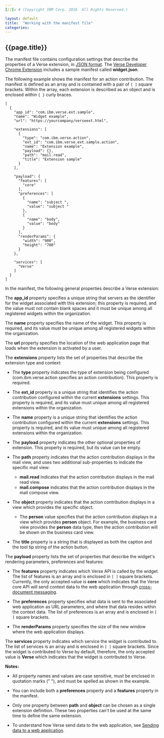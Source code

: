 ```yaml
---
[//]: # (Copyright IBM Corp. 2016  All Rights Reserved.)

layout: default
title:  "Working with the manifest file"
categories:
---
```


## {{page.title}}  


The manifest file contains configuration settings that describe the properties of a Verse extension, in [JSON format][2]. The [Verse Developer Chrome Extension][1] includes a sample manifest called __widget.json__.


The following example shows the manifest for an action contribution. The manifest is defined as an array and is contained with a pair of `[ ]` square brackets. Within the array, each extension is described as an object and is enclosed within `{ }` curly braces.

```
[
  {
    "app_id": "com.ibm.verse.ext.sample",
    "name": "Widget example",
    "url": "https://yourcompany/verseext.html",
      
    "extensions": [
      {
        "type": "com.ibm.verse.action",
        "ext_id": "com.ibm.verse.ext.sample.action",
        "name": "Extension example",
        "payload": {},
        "path": "mail.read",
        "title": "Extension sample"
      }
    ],

    "payload": {
      "features": [
        "core"
      ],
      "preferences": [
        {
          "name": "subject ",
          "value": "subject "
        },
        {
          "name": "body",
          "value": "body"
        }
      ],
      "renderParams": {
        "width": "900",
        "height": "700"
      }
    },

    "services": [
      "Verse"
    ]
  }
]
```

In the manifest, the following general properties describe a Verse extension:

The __app_id__ property specifies a unique string that servers as the identifier for the widget associated with this extension; this property is required, and the value must not contain blank spaces and it must be unique among all registered widgets within the organization.

The __name__ property specifies the name of the widget. This property is required, and its value must be unique among all registered widgets within the organization.

The __url__ property specifies the location of the web application page that loads when the extension is activated by a user.

The __extensions__ property lists the set of properties that describe the extension type and context:

* The __type__ property indicates the type of extension being configured (com.ibm.verse.action specifies an action contribution). This property is required.

* The __ext_id__ property is a unique string that identifies the action contribution configured within the current __extensions__ settings. This property is required, and its value must unique among all registered extensions within the organization.

* The __name__ property is a unique string that identifies the action contribution configured within the current __extensions__ settings. This property is required, and its value must unique among all registered extensions within the organization.

* The __payload__ property indicates the other optional properties of extension. This property is required, but its value can be empty.

* The __path__ property indicates that the action contribution displays in the mail view, and uses two additional sub-properties to indicate the specific mail view: 
   
    * __mail.read__ indicates that the action contribution displays in the mail read view.
    * __mail.compose__ indicates that the action contribution displays in the mail compose view.

* The __object__ property indicates that the action contribution displays in a view which provides the specific object.

    * The __person__ value specifies that the action contribution displays in a view which provides __person__ object. For example, the business card view provides the __person__ data type, then the action contribution will be shown on the business card view.

* The __title__ property is a string that is displayed as both the caption and the tool tip string of the action button.

The __payload__ property lists the set of properties that describe the widget's rendering parameters, preferences and features:

* The __features__ property indicates which Verse API is called by the widget. The list of features is an array and is enclosed in `[ ]` square brackets. Currently, the only accepted value is __core__ which indicates that the Verse core API will send context data to the web application through [cross-document messaging][5].

* The __preferences__ property specifies what data is sent to the associated web application as URL parameters, and where that data resides within the context data. The list of preferences is an array and is enclosed in `[ ]` square brackets.

* The __renderParams__ property specifies the size of the new window where the web application displays.

The __services__ property indicates which service the widget is contributed to. The list of services is an array and is enclosed in `[ ]` square brackets. Since the widget is contributed to Verse by default, therefore, the only accepted value is __Verse__ which indicates that the widget is contributed to Verse.


__Notes:__

* All property names and values are case sensitive, must be enclosed in quotation marks (" "), and must be spelled as shown in the example. 
* You can include both a __preferences__ property and a __features__ property in the manifest. 
* Only one property between __path__ and __object__ can be chosen as a single extension definition. These two properties can't be used at the same time to define the same extension.

* To understand how Verse send data to the web application, see [Sending data to a web application][4].


[1]: {{site.verse-developer-chrome-ext}}
[2]: http://json.org
[3]: {{site.baseurl}}/tutorials/ext-action-contribution.html
[4]: {{site.baseurl}}/tutorials/ext-send-data-to-app.html
[5]: https://html.spec.whatwg.org/multipage/comms.html#web-messaging
